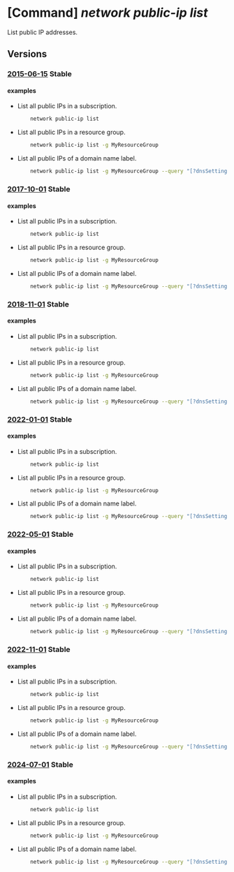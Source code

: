 # [Command] _network public-ip list_

List public IP addresses.

## Versions

### [2015-06-15](/Resources/mgmt-plane/L3N1YnNjcmlwdGlvbnMve30vcHJvdmlkZXJzL21pY3Jvc29mdC5uZXR3b3JrL3B1YmxpY2lwYWRkcmVzc2Vz/2015-06-15.xml) **Stable**

<!-- mgmt-plane /subscriptions/{}/providers/microsoft.network/publicipaddresses 2015-06-15 -->
<!-- mgmt-plane /subscriptions/{}/resourcegroups/{}/providers/microsoft.network/publicipaddresses 2015-06-15 -->

#### examples

- List all public IPs in a subscription.
    ```bash
        network public-ip list
    ```

- List all public IPs in a resource group.
    ```bash
        network public-ip list -g MyResourceGroup
    ```

- List all public IPs of a domain name label.
    ```bash
        network public-ip list -g MyResourceGroup --query "[?dnsSettings.domainNameLabel=='MyLabel']"
    ```

### [2017-10-01](/Resources/mgmt-plane/L3N1YnNjcmlwdGlvbnMve30vcHJvdmlkZXJzL21pY3Jvc29mdC5uZXR3b3JrL3B1YmxpY2lwYWRkcmVzc2Vz/2017-10-01.xml) **Stable**

<!-- mgmt-plane /subscriptions/{}/providers/microsoft.network/publicipaddresses 2017-10-01 -->
<!-- mgmt-plane /subscriptions/{}/resourcegroups/{}/providers/microsoft.network/publicipaddresses 2017-10-01 -->

#### examples

- List all public IPs in a subscription.
    ```bash
        network public-ip list
    ```

- List all public IPs in a resource group.
    ```bash
        network public-ip list -g MyResourceGroup
    ```

- List all public IPs of a domain name label.
    ```bash
        network public-ip list -g MyResourceGroup --query "[?dnsSettings.domainNameLabel=='MyLabel']"
    ```

### [2018-11-01](/Resources/mgmt-plane/L3N1YnNjcmlwdGlvbnMve30vcHJvdmlkZXJzL21pY3Jvc29mdC5uZXR3b3JrL3B1YmxpY2lwYWRkcmVzc2Vz/2018-11-01.xml) **Stable**

<!-- mgmt-plane /subscriptions/{}/providers/microsoft.network/publicipaddresses 2018-11-01 -->
<!-- mgmt-plane /subscriptions/{}/resourcegroups/{}/providers/microsoft.network/publicipaddresses 2018-11-01 -->

#### examples

- List all public IPs in a subscription.
    ```bash
        network public-ip list
    ```

- List all public IPs in a resource group.
    ```bash
        network public-ip list -g MyResourceGroup
    ```

- List all public IPs of a domain name label.
    ```bash
        network public-ip list -g MyResourceGroup --query "[?dnsSettings.domainNameLabel=='MyLabel']"
    ```

### [2022-01-01](/Resources/mgmt-plane/L3N1YnNjcmlwdGlvbnMve30vcHJvdmlkZXJzL21pY3Jvc29mdC5uZXR3b3JrL3B1YmxpY2lwYWRkcmVzc2Vz/2022-01-01.xml) **Stable**

<!-- mgmt-plane /subscriptions/{}/providers/microsoft.network/publicipaddresses 2022-01-01 -->
<!-- mgmt-plane /subscriptions/{}/resourcegroups/{}/providers/microsoft.network/publicipaddresses 2022-01-01 -->

#### examples

- List all public IPs in a subscription.
    ```bash
        network public-ip list
    ```

- List all public IPs in a resource group.
    ```bash
        network public-ip list -g MyResourceGroup
    ```

- List all public IPs of a domain name label.
    ```bash
        network public-ip list -g MyResourceGroup --query "[?dnsSettings.domainNameLabel=='MyLabel']"
    ```

### [2022-05-01](/Resources/mgmt-plane/L3N1YnNjcmlwdGlvbnMve30vcHJvdmlkZXJzL21pY3Jvc29mdC5uZXR3b3JrL3B1YmxpY2lwYWRkcmVzc2Vz/2022-05-01.xml) **Stable**

<!-- mgmt-plane /subscriptions/{}/providers/microsoft.network/publicipaddresses 2022-05-01 -->
<!-- mgmt-plane /subscriptions/{}/resourcegroups/{}/providers/microsoft.network/publicipaddresses 2022-05-01 -->

#### examples

- List all public IPs in a subscription.
    ```bash
        network public-ip list
    ```

- List all public IPs in a resource group.
    ```bash
        network public-ip list -g MyResourceGroup
    ```

- List all public IPs of a domain name label.
    ```bash
        network public-ip list -g MyResourceGroup --query "[?dnsSettings.domainNameLabel=='MyLabel']"
    ```

### [2022-11-01](/Resources/mgmt-plane/L3N1YnNjcmlwdGlvbnMve30vcHJvdmlkZXJzL21pY3Jvc29mdC5uZXR3b3JrL3B1YmxpY2lwYWRkcmVzc2Vz/2022-11-01.xml) **Stable**

<!-- mgmt-plane /subscriptions/{}/providers/microsoft.network/publicipaddresses 2022-11-01 -->
<!-- mgmt-plane /subscriptions/{}/resourcegroups/{}/providers/microsoft.network/publicipaddresses 2022-11-01 -->

#### examples

- List all public IPs in a subscription.
    ```bash
        network public-ip list
    ```

- List all public IPs in a resource group.
    ```bash
        network public-ip list -g MyResourceGroup
    ```

- List all public IPs of a domain name label.
    ```bash
        network public-ip list -g MyResourceGroup --query "[?dnsSettings.domainNameLabel=='MyLabel']"
    ```

### [2024-07-01](/Resources/mgmt-plane/L3N1YnNjcmlwdGlvbnMve30vcHJvdmlkZXJzL21pY3Jvc29mdC5uZXR3b3JrL3B1YmxpY2lwYWRkcmVzc2Vz/2024-07-01.xml) **Stable**

<!-- mgmt-plane /subscriptions/{}/providers/microsoft.network/publicipaddresses 2024-07-01 -->
<!-- mgmt-plane /subscriptions/{}/resourcegroups/{}/providers/microsoft.network/publicipaddresses 2024-07-01 -->

#### examples

- List all public IPs in a subscription.
    ```bash
        network public-ip list
    ```

- List all public IPs in a resource group.
    ```bash
        network public-ip list -g MyResourceGroup
    ```

- List all public IPs of a domain name label.
    ```bash
        network public-ip list -g MyResourceGroup --query "[?dnsSettings.domainNameLabel=='MyLabel']"
    ```
